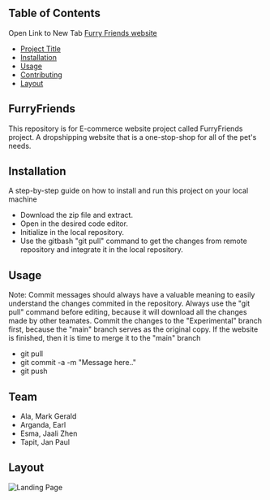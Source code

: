## Table of Contents

Open Link to New Tab
[Furry Friends website](https://earlylalo.github.io/E-com/)


- [Project Title](#FurryFriends)
- [Installation](#installation)
- [Usage](#usage)
- [Contributing](#team)
- [Layout](#layout)













## FurryFriends

This repository is for E-commerce website project called FurryFriends project. A dropshipping website that is a one-stop-shop for all of the pet's needs.











## Installation

A step-by-step guide on how to install and run this project on your local machine

- Download the zip file and extract.
- Open in the desired code editor.
- Initialize in the local repository.
- Use the gitbash "git pull" command to get the changes from remote repository and integrate it in the local repository.







## Usage
Note: 
  Commit messages should always have a valuable meaning to easily understand the changes commited in the repository.
  Always use the "git pull" command before editing, because it will download all the changes made by other teamates.
  Commit the changes to the "Experimental" branch first, because the "main" branch serves as the original copy.
  If the website is finished, then it is time to merge it to the "main" branch
  
- git pull
- git commit -a -m "Message here.."
- git push









## Team

- Ala, Mark Gerald
- Arganda, Earl
- Esma, Jaali Zhen
- Tapit, Jan Paul




## Layout

![Landing Page](Design/e-com_LANDING-PAGE.png)
